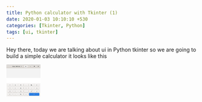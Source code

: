 ```yaml
---
title: Python calculator with Tkinter (1)
date: 2020-01-03 10:10:10 +530
categories: [Tkinter, Python]
tags: [ui, tkinter]
---
```


Hey there, today we are talking about ui in Python tkinter so we are going to build a simple calculator it looks like this  

<img src="assets/img/post_img/calculator.png" height=85px width=90px>
